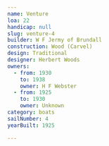 ```yaml
---
name: Venture
loa: 22
handicap: null
slug: venture-4
builder: W F Jermy of Brundall
construction: Wood (Carvel)
design: Traditional
designer: Herbert Woods
owners:
  - from: 1930
    to: 1938
    owner: H F Webster
  - from: 1925
    to: 1930
    owner: Unknown
category: boats
sailNumber: 4
yearBuilt: 1925

---
```

